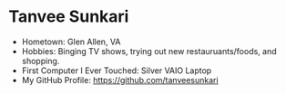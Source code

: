 # Tanvee Sunkari

- Hometown: Glen Allen, VA
- Hobbies: Binging TV shows, trying out new restauruants/foods, and shopping.
- First Computer I Ever Touched: Silver VAIO Laptop
- My GitHub Profile: https://github.com/tanveesunkari

